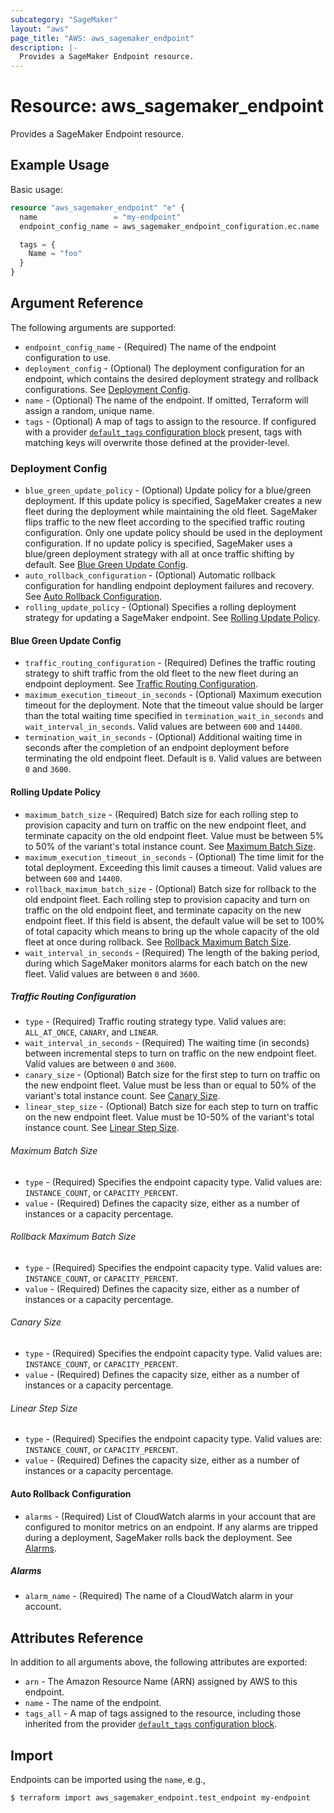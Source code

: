 ```yaml
---
subcategory: "SageMaker"
layout: "aws"
page_title: "AWS: aws_sagemaker_endpoint"
description: |-
  Provides a SageMaker Endpoint resource.
---
```


# Resource: aws_sagemaker_endpoint

Provides a SageMaker Endpoint resource.

## Example Usage

Basic usage:

```terraform
resource "aws_sagemaker_endpoint" "e" {
  name                 = "my-endpoint"
  endpoint_config_name = aws_sagemaker_endpoint_configuration.ec.name

  tags = {
    Name = "foo"
  }
}
```

## Argument Reference

The following arguments are supported:

* `endpoint_config_name` - (Required) The name of the endpoint configuration to use.
* `deployment_config` - (Optional) The deployment configuration for an endpoint, which contains the desired deployment strategy and rollback configurations. See [Deployment Config](#deployment-config).
* `name` - (Optional) The name of the endpoint. If omitted, Terraform will assign a random, unique name.
* `tags` - (Optional) A map of tags to assign to the resource. If configured with a provider [`default_tags` configuration block](https://registry.terraform.io/providers/hashicorp/aws/latest/docs#default_tags-configuration-block) present, tags with matching keys will overwrite those defined at the provider-level.

### Deployment Config

* `blue_green_update_policy` - (Optional) Update policy for a blue/green deployment. If this update policy is specified, SageMaker creates a new fleet during the deployment while maintaining the old fleet. SageMaker flips traffic to the new fleet according to the specified traffic routing configuration. Only one update policy should be used in the deployment configuration. If no update policy is specified, SageMaker uses a blue/green deployment strategy with all at once traffic shifting by default. See [Blue Green Update Config](#blue-green-update-config).
* `auto_rollback_configuration` - (Optional) Automatic rollback configuration for handling endpoint deployment failures and recovery. See [Auto Rollback Configuration](#auto-rollback-configuration).
* `rolling_update_policy` - (Optional) Specifies a rolling deployment strategy for updating a SageMaker endpoint. See [Rolling Update Policy](#rolling-update-policy).

#### Blue Green Update Config

* `traffic_routing_configuration` - (Required) Defines the traffic routing strategy to shift traffic from the old fleet to the new fleet during an endpoint deployment. See [Traffic Routing Configuration](#traffic-routing-configuration).
* `maximum_execution_timeout_in_seconds` - (Optional) Maximum execution timeout for the deployment. Note that the timeout value should be larger than the total waiting time specified in `termination_wait_in_seconds` and `wait_interval_in_seconds`. Valid values are between `600` and `14400`.
* `termination_wait_in_seconds` - (Optional) Additional waiting time in seconds after the completion of an endpoint deployment before terminating the old endpoint fleet. Default is `0`. Valid values are between `0` and `3600`.

#### Rolling Update Policy

* `maximum_batch_size` - (Required) Batch size for each rolling step to provision capacity and turn on traffic on the new endpoint fleet, and terminate capacity on the old endpoint fleet. Value must be between 5% to 50% of the variant's total instance count. See [Maximum Batch Size](#maximum-batch-size).
* `maximum_execution_timeout_in_seconds` - (Optional) The time limit for the total deployment. Exceeding this limit causes a timeout. Valid values are between `600` and `14400`.
* `rollback_maximum_batch_size` - (Optional) Batch size for rollback to the old endpoint fleet. Each rolling step to provision capacity and turn on traffic on the old endpoint fleet, and terminate capacity on the new endpoint fleet. If this field is absent, the default value will be set to 100% of total capacity which means to bring up the whole capacity of the old fleet at once during rollback. See [Rollback Maximum Batch Size](#rollback-maximum-batch-size).
* `wait_interval_in_seconds` - (Required) The length of the baking period, during which SageMaker monitors alarms for each batch on the new fleet. Valid values are between `0` and `3600`.

##### Traffic Routing Configuration

* `type` - (Required) Traffic routing strategy type. Valid values are: `ALL_AT_ONCE`, `CANARY`, and `LINEAR`.
* `wait_interval_in_seconds` - (Required) The waiting time (in seconds) between incremental steps to turn on traffic on the new endpoint fleet. Valid values are between `0` and `3600`.
* `canary_size` - (Optional) Batch size for the first step to turn on traffic on the new endpoint fleet. Value must be less than or equal to 50% of the variant's total instance count. See [Canary Size](#canary-size).
* `linear_step_size` - (Optional) Batch size for each step to turn on traffic on the new endpoint fleet. Value must be 10-50% of the variant's total instance count. See [Linear Step Size](#linear-step-size).

###### Maximum Batch Size

* `type` - (Required) Specifies the endpoint capacity type. Valid values are: `INSTANCE_COUNT`, or `CAPACITY_PERCENT`.
* `value` - (Required) Defines the capacity size, either as a number of instances or a capacity percentage.

###### Rollback Maximum Batch Size

* `type` - (Required) Specifies the endpoint capacity type. Valid values are: `INSTANCE_COUNT`, or `CAPACITY_PERCENT`.
* `value` - (Required) Defines the capacity size, either as a number of instances or a capacity percentage.

###### Canary Size

* `type` - (Required) Specifies the endpoint capacity type. Valid values are: `INSTANCE_COUNT`, or `CAPACITY_PERCENT`.
* `value` - (Required) Defines the capacity size, either as a number of instances or a capacity percentage.

###### Linear Step Size

* `type` - (Required) Specifies the endpoint capacity type. Valid values are: `INSTANCE_COUNT`, or `CAPACITY_PERCENT`.
* `value` - (Required) Defines the capacity size, either as a number of instances or a capacity percentage.

#### Auto Rollback Configuration

* `alarms` - (Required) List of CloudWatch alarms in your account that are configured to monitor metrics on an endpoint. If any alarms are tripped during a deployment, SageMaker rolls back the deployment. See [Alarms](#alarms).

##### Alarms

* `alarm_name` - (Required) The name of a CloudWatch alarm in your account.

## Attributes Reference

In addition to all arguments above, the following attributes are exported:

* `arn` - The Amazon Resource Name (ARN) assigned by AWS to this endpoint.
* `name` - The name of the endpoint.
* `tags_all` - A map of tags assigned to the resource, including those inherited from the provider [`default_tags` configuration block](https://registry.terraform.io/providers/hashicorp/aws/latest/docs#default_tags-configuration-block).

## Import

Endpoints can be imported using the `name`, e.g.,

```
$ terraform import aws_sagemaker_endpoint.test_endpoint my-endpoint
```
